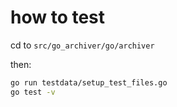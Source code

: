 # how to test

cd to `src/go_archiver/go/archiver`

then:

```bash
go run testdata/setup_test_files.go
go test -v
```
